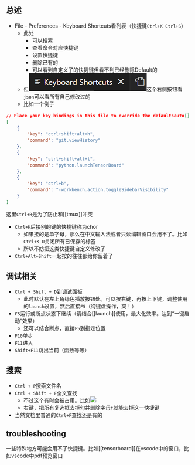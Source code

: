 ## 总述
- File - Preferences - Keyboard Shortcuts看列表（快捷键`Ctrl+K Ctrl+S`）
  - 此处
    - 可以搜索
    - 查看命令对应快捷键
    - 设置快捷键
    - 删除已有的
    - 可以看到自定义了的快捷键但看不到已经删除Default的
  - 但![](keybindings-json.png)这个右侧按钮看`json`可以看所有自己修改过的
  - 比如一个例子
```json
// Place your key bindings in this file to override the defaultsauto[]
[
    {
        "key": "ctrl+shift+alt+h",
        "command": "git.viewHistory"
    },
    {
        "key": "ctrl+shift+alt+t",
        "command": "python.launchTensorBoard"
    },
    {
        "key": "ctrl+b",
        "command": "-workbench.action.toggleSidebarVisibility"
    }
]
```
这里`Ctrl+B`是为了防止和[[tmux]]冲突
- `Ctrl+K`后接别的键的快捷键称为chor
  - 如果接的是单字母，那么在中文输入法或者只读编辑窗口会用不了。比如`Ctrl+K U`关闭所有已保存的标签
  - 所以不妨把这类快捷键自定义修改了
- `Ctrl+Alt+Shift`一起按的往往都给你留着了
## 调试相关
- `Ctrl + Shift + D`到调试面板
  - 此时默认在左上角绿色播放按钮处。可以按右键，再按上下键，调整使用的`launch`设置，然后直接`F5`（纯键盘操作，爽！）
- `F5`运行或断点状态下继续（请结合[[launch]]使用，最大化效率。达到“一键启动”效果）
  - 还可以结合断点，直接`F5`到指定位置
- `F10`单步
- `F11`进入
- `Shift+F11`跳出当前（函数等等）
## 搜索
- `Ctrl + P`搜索文件名
- `Ctrl + Shift + F`全文查找
  - 不过这个有时会被占用。比如![](keyboard-ubuntu.png)
  - 右键，把所有复选框去掉勾并删除字母`f`就能去掉这一快捷键
- 当然文档里普通的`Ctrl+F`查找还是有的
## troubleshooting
一些特殊地方可能会用不了快捷键。比如[[tensorboard]]在vscode中的窗口，比如vscode中pdf预览窗口
